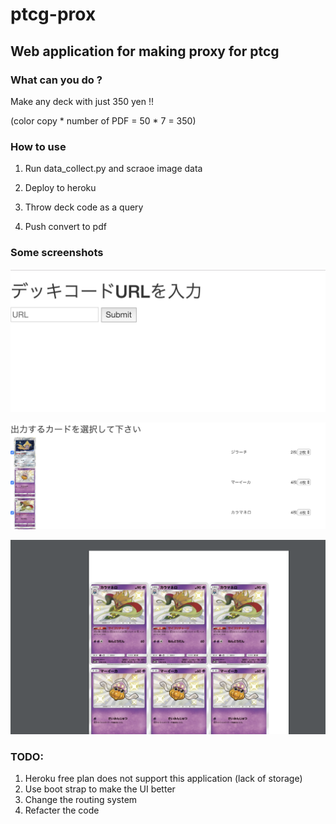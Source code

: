 # ptcg-prox
## Web application for making proxy for ptcg

### What can you do ?

Make any deck with just 350 yen !!

(color copy * number of PDF = 50 * 7 = 350)

### How to use

1. Run data_collect.py and scraoe image data

2. Deploy to heroku

3. Throw deck code as a query

4. Push convert to pdf

### Some screenshots

![](readme_resource/query.png)

![](readme_resource/deck_result.png)

![](readme_resource/pdf_result.png)

### TODO:

1. Heroku free plan does not support this application (lack of storage)
2. Use boot strap to make the UI better
3. Change the routing system
4. Refacter the code